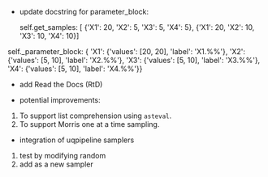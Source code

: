 * update docstring for parameter_block:     

  self.get_samples: [
    {'X1': 20, 'X2': 5, 'X3': 5, 'X4': 5}, 
    {'X1': 20, 'X2': 10, 'X3': 10, 'X4': 10}]   

 self._parameter_block: {
    'X1': {'values': [20, 20], 'label': 'X1.%%'}, 
    'X2': {'values': [5, 10], 'label': 'X2.%%'}, 
    'X3': {'values': [5, 10], 'label': 'X3.%%'}, 
    'X4': {'values': [5, 10], 'label': 'X4.%%'}}       

* add Read the Docs (RtD) 

* potential improvements:
1. To support list comprehension using `asteval`.
1. To support Morris one at a time sampling.

* integration of uqpipeline samplers
1. test by modifying random
1. add as a new sampler